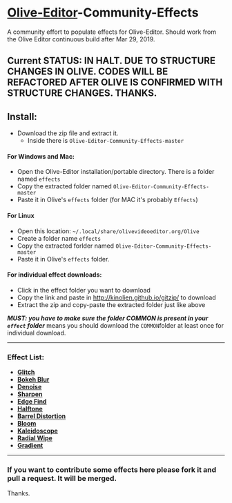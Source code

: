 # [Olive-Editor](https://github.com/olive-editor/olive)-Community-Effects
A community effort to populate effects for Olive-Editor. Should work from the Olive Editor continuous build after Mar 29, 2019.

## Current STATUS: IN HALT. DUE TO STRUCTURE CHANGES IN OLIVE. CODES WILL BE REFACTORED AFTER OLIVE IS CONFIRMED WITH STRUCTURE CHANGES. THANKS.

## Install:
- Download the zip file and extract it.
  - Inside there is `Olive-Editor-Community-Effects-master`

#### For Windows and Mac:
- Open the Olive-Editor installation/portable directory. There is a folder named `effects`
- Copy the extracted folder named `Olive-Editor-Community-Effects-master`
- Paste it in Olive's `effects` folder (for MAC it's probably `Effects`)

#### For Linux
- Open this location: `~/.local/share/olivevideoeditor.org/Olive`
- Create a folder name `effects`
- Copy the extracted forlder named `Olive-Editor-Community-Effects-master`
- Paste it in Olive's `effects` folder.

#### For individual effect downloads:
- Click in the effect folder you want to download
- Copy the link and paste in http://kinolien.github.io/gitzip/ to download
- Extract the zip and copy-paste the extracted folder just like above

***MUST: you have to make sure the folder COMMON is present in your `effect` folder***
means you should download the `COMMON`folder at least once for individual download.

---

### Effect List:

- **[Glitch](https://github.com/cgvirus/Olive-Editor-Community-Effects/tree/master/glitch)**
- **[Bokeh Blur](https://github.com/cgvirus/Olive-Editor-Community-Effects/tree/master/bokehBlur)**
- **[Denoise](https://github.com/cgvirus/Olive-Editor-Community-Effects/tree/master/denoise)**
- **[Sharpen](https://github.com/cgvirus/Olive-Editor-Community-Effects/tree/master/sharpen)**
- **[Edge Find](https://github.com/cgvirus/Olive-Editor-Community-Effects/tree/master/findEdges)**
- **[Halftone](https://github.com/cgvirus/Olive-Editor-Community-Effects/tree/master/halftone)**
- **[Barrel Distortion](https://github.com/cgvirus/Olive-Editor-Community-Effects/tree/master/barrelDistortion)**
- **[Bloom](https://github.com/cgvirus/Olive-Editor-Community-Effects/tree/master/bloom)**
- **[Kaleidoscope](https://github.com/cgvirus/Olive-Editor-Community-Effects/tree/master/kaleidoscope)**
- **[Radial Wipe](https://github.com/cgvirus/Olive-Editor-Community-Effects/tree/master/radialWipe)**
- **[Gradient](https://github.com/cgvirus/Olive-Editor-Community-Effects/tree/master/gradient)**

---

### If you want to contribute some effects here please fork it and pull a request. It will be merged.
Thanks.

